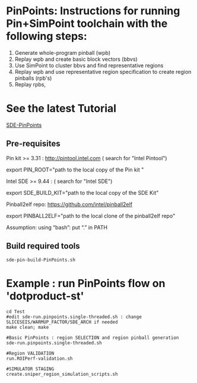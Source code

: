 # PinPoints:  Instructions for running Pin+SimPoint toolchain with the following steps:
  1. Generate whole-program pinball (wpb)
  2. Replay wpb and create basic block vectors (bbvs)
  3. Use SimPoint to cluster bbvs and find representative regions 
  4. Replay wpb and use representative region specification to create region pinballs (rpb's)
  5. Replay rpbs,

#  See the latest Tutorial 
[SDE-PinPoints](Documents/SDE-PinPoints-2024.pdf)

  
## Pre-requisites
Pin kit >= 3.31 : http://pintool.intel.com  ( search for "Intel Pintool")

export PIN_ROOT="path to the local copy of the Pin kit "

Intel SDE  >= 9.44  :  ( search for "Intel SDE") 

export SDE_BUILD_KIT="path to the  local copy of the SDE Kit"

Pinball2elf repo: https://github.com/intel/pinball2elf 

export PINBALL2ELF="path to the  local clone of the pinball2elf repo"

Assumption: using “bash”:  put “.” in PATH 

## Build required tools
```console
sde-pin-build-PinPoints.sh
```
# Example : run PinPoints flow on 'dotproduct-st'

```console
cd Test
#edit sde-run.pinpoints.single-threaded.sh : change SLICESEIS/WARMUP_FACTOR/SDE_ARCH if needed
make clean; make

#Basic PinPoints : region SELECTION and region pinball generation
sde-run.pinpoints.single-threaded.sh

#Region VALIDATION
run.ROIPerf-validation.sh

#SIMULATOR STAGING
create.sniper_region_simulation_scripts.sh
```
